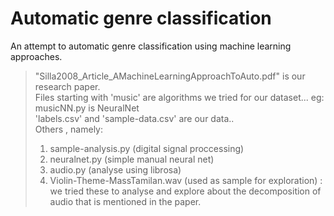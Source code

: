 # **Automatic genre classification**
An attempt to automatic genre classification using machine learning approaches. 

> "Silla2008_Article_AMachineLearningApproachToAuto.pdf" is our research paper.  <br>
> Files starting with 'music' are algorithms we tried for our dataset... eg: musicNN.py is NeuralNet <br>
> 'labels.csv' and 'sample-data.csv' are our data.. <br>
> Others , namely: 
  > 1. sample-analysis.py (digital signal proccessing)
  > 2. neuralnet.py (simple manual neural net)
  > 3. audio.py (analyse using librosa)
  > 4. Violin-Theme-MassTamilan.wav (used as sample for exploration)
> : we tried these to analyse and explore about the decomposition of audio that is mentioned in the paper.

